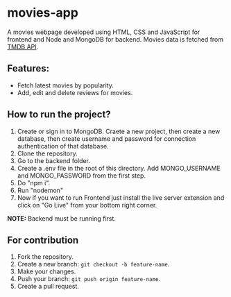 # movies-app
A movies webpage developed using HTML, CSS and JavaScript for frontend and Node and MongoDB for backend. Movies data is fetched from [TMDB API](https://developer.themoviedb.org/docs/getting-started).

## Features:
- Fetch latest movies by popularity.
- Add, edit and delete reviews for movies.

## How to run the project?
1. Create or sign in to MongoDB. Craete a new project, then create a new database, then create username and password for connection authentication of that database.
2. Clone the repository.
3. Go to the backend folder.
4. Create a .env file in the root of this directory. Add MONGO_USERNAME and MONGO_PASSWORD from the first step.
5. Do "npm i".
6. Run "nodemon"
7. Now if you want to run Frontend just install the live server extension and click on "Go Live" from your bottom right corner.

**NOTE:** Backend must be running first.

## For contribution
1. Fork the repository.
2. Create a new branch: `git checkout -b feature-name`.
3. Make your changes.
4. Push your branch: `git push origin feature-name`.
5. Create a pull request.
